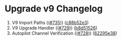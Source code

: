# Upgrade v9 Changelog
1. V9 Import Paths (([#735](https://github.com/org/repo/pull/735))) ([c88b52e3](https://github.com/Stride-Labs/stride/commit/c88b52e34a484fe1e055b58abfce86bc19932990))
2. V9 Upgrade Handler (([#729](https://github.com/org/repo/pull/729))) ([b8d51526](https://github.com/Stride-Labs/stride/commit/b8d51526d30e947a9b17a74b93d551380632b79c))
3. Autopilot Channel Verification (([#728](https://github.com/org/repo/pull/728))) ([62295e38](https://github.com/Stride-Labs/stride/commit/62295e3818de10c13295855d8fc8a224aff3bc70))
